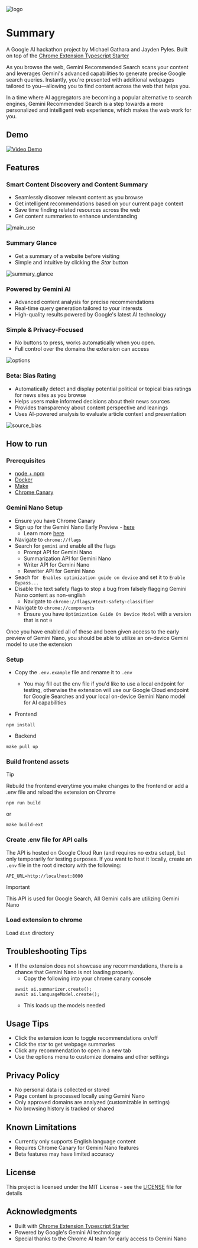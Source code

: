 ![logo](readme_images/banner.png)

# Summary
A Google AI hackathon project by Michael Gathara and Jayden Pyles. Built on top of the [Chrome Extension Typescript Starter](https://github.com/chibat/chrome-extension-typescript-starter)

As you browse the web, Gemini Recommended Search scans your content and leverages Gemini's advanced capabilities to generate precise Google search queries. Instantly, you're presented with additional webpages tailored to you—allowing you to find content across the web that helps you.

In a time where AI aggregators are becoming a popular alternative to search engines, Gemini Recommended Search is a step towards a more personalized and intelligent web experience, which makes the web work for you.

## Demo
[![Video Demo](https://img.youtube.com/vi/g-iT-Xf_zSE/0.jpg)](https://www.youtube.com/watch?v=g-iT-Xf_zSE)


## Features

### Smart Content Discovery and Content Summary
- Seamlessly discover relevant content as you browse
- Get intelligent recommendations based on your current page context
- Save time finding related resources across the web
- Get content summaries to enhance understanding

![main_use](readme_images/main_use.png)

### Summary Glance
- Get a summary of a website before visiting
- Simple and intuitive by clicking the <i>Star</i> button

![summary_glance](readme_images/summary_glance.png)

### Powered by Gemini AI
- Advanced content analysis for precise recommendations
- Real-time query generation tailored to your interests
- High-quality results powered by Google's latest AI technology

### Simple & Privacy-Focused
- No buttons to press, works automatically when you open. 
- Full control over the domains the extension can access

![options](readme_images/options.png)

### Beta: Bias Rating
- Automatically detect and display potential political or topical bias ratings for news sites as you browse
- Helps users make informed decisions about their news sources
- Provides transparency about content perspective and leanings
- Uses AI-powered analysis to evaluate article context and presentation

![source_bias](readme_images/source_bias.png)

## How to run
### Prerequisites

* [node + npm](https://nodejs.org/) 
* [Docker](https://www.docker.com/)
* [Make](https://www.gnu.org/software/make/)
* [Chrome Canary](https://www.google.com/chrome/canary/)

### Gemini Nano Setup
- Ensure you have Chrome Canary
- Sign up for the Gemini Nano Early Preview - [here](goo.gle/chrome-ai-dev-preview-join)
    - Learn more [here](https://developer.chrome.com/docs/ai/built-in)
- Navigate to `chrome://flags` 
- Search for `gemini` and enable all the flags
    - Prompt API for Gemini Nano
    - Summarization API for Gemini Nano
    - Writer API for Gemini Nano
    - Rewriter API for Gemini Nano
- Seach for ` Enables optimization guide on device` and set it to `Enable Bypass...`
- Disable the text safety flags to stop a bug from falsely flagging Gemini Nano content as non-english
    - Navigate to `chrome://flags/#text-safety-classifier`
- Navigate to `chrome://components`
    - Ensure you have `Optimization Guide On Device Model` with a version that is not `0`

Once you have enabled all of these and been given access to the early preview of Gemini Nano, you should be able to utilize an on-device Gemini model to use the extension

### Setup
- Copy the `.env.example` file and rename it to `.env`
    - You may fill out the env file if you'd like to use a local endpoint for testing, otherwise the extension will use our Google Cloud endpoint for Google Searches and your local on-device Gemini Nano model for AI capabilities


- Frontend
```
npm install
```

- Backend
```
make pull up
```

### Build frontend assets

> [!TIP]
> Rebuild the frontend everytime you make changes to the frontend or add a .env file and reload the extension on Chrome

```
npm run build
```

or

```
make build-ext
```

### Create .env file for API calls

The API is hosted on Google Cloud Run (and requires no extra setup), but only temporarily for testing purposes. If you want to host it locally, create an `.env` file in the root directory with the following:

```env
API_URL=http://localhost:8000
```

> [!IMPORTANT]
> This API is used for Google Search, All Gemini calls are utilizing Gemini Nano

### Load extension to chrome

Load `dist` directory

## Troubleshooting Tips
- If the extension does not showcase any recommendations, there is a chance that Gemini Nano is not loading properly. 
    - Copy the following into your chrome canary console
    ```
    await ai.summarizer.create();
    await ai.languageModel.create();
    ```
    - This loads up the models needed

## Usage Tips
- Click the extension icon to toggle recommendations on/off
- Click the star to get webpage summaries
- Click any recommendation to open in a new tab
- Use the options menu to customize domains and other settings

## Privacy Policy
- No personal data is collected or stored
- Page content is processed locally using Gemini Nano
- Only approved domains are analyzed (customizable in settings)
- No browsing history is tracked or shared

## Known Limitations
- Currently only supports English language content
- Requires Chrome Canary for Gemini Nano features
- Beta features may have limited accuracy

## License
This project is licensed under the MIT License - see the [LICENSE](LICENSE) file for details

## Acknowledgments
- Built with [Chrome Extension Typescript Starter](https://github.com/chibat/chrome-extension-typescript-starter)
- Powered by Google's Gemini AI technology
- Special thanks to the Chrome AI team for early access to Gemini Nano
